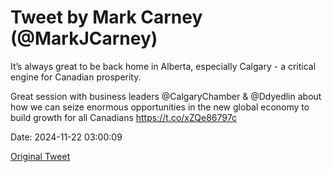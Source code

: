 # Tweet by Mark Carney (@MarkJCarney)

It’s always great to be back home in Alberta, especially Calgary - a critical engine for Canadian prosperity.

Great session with business leaders @CalgaryChamber &amp; @Ddyedlin about how we can seize enormous opportunities in the new global economy to build growth for all Canadians https://t.co/xZQe86797c

Date: 2024-11-22 03:00:09

[Original Tweet](https://x.com/MarkJCarney/status/1859793965735981255)
